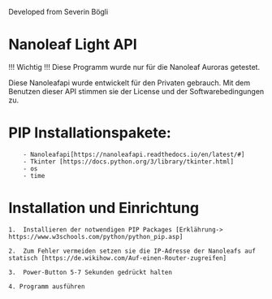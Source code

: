 Developed from Severin Bögli

# Nanoleaf Light API

!!! Wichtig !!! Diese Programm wurde nur für die Nanoleaf Auroras getestet.

Diese Nanoleafapi wurde entwickelt für den Privaten gebrauch.
Mit dem Benutzen dieser API stimmen sie der License und der Softwarebedingungen zu.

# PIP Installationspakete:

        - Nanoleafapi[https://nanoleafapi.readthedocs.io/en/latest/#]
        - Tkinter [https://docs.python.org/3/library/tkinter.html]
        - os
        - time
    

# Installation und Einrichtung

    1.  Installieren der notwendigen PIP Packages [Erklährung-> https://www.w3schools.com/python/python_pip.asp]

    2.  Zum Fehler vermeiden setzen sie die IP-Adresse der Nanoleafs auf statisch [https://de.wikihow.com/Auf-einen-Router-zugreifen]

    3.  Power-Button 5-7 Sekunden gedrückt halten

    4. Programm ausführen



